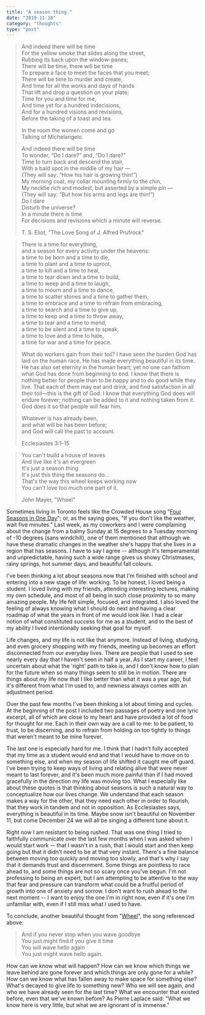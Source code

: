 ```yaml
---
title: "A season thing."
date: "2019-11-18"
category: "thoughts"
type: "post"
---
```


> And indeed there will be time  
> For the yellow smoke that slides along the street,  
> Rubbing its back upon the window-panes;  
> There will be time, there will be time  
> To prepare a face to meet the faces that you meet;  
> There will be time to murder and create,  
> And time for all the works and days of hands  
> That lift and drop a question on your plate;  
> Time for you and time for me,  
> And time yet for a hundred indecisions,  
> And for a hundred visions and revisions,  
> Before the taking of a toast and tea.
>
> In the room the women come and go  
> Talking of Michelangelo.
>
> And indeed there will be time  
> To wonder, “Do I dare?” and, “Do I dare?”  
> Time to turn back and descend the stair,  
> With a bald spot in the middle of my hair —  
> (They will say: “How his hair is growing thin!”)  
> My morning coat, my collar mounting firmly to the chin,  
> My necktie rich and modest, but asserted by a simple pin —  
> (They will say: “But how his arms and legs are thin!”)  
> Do I dare  
> Disturb the universe?  
> In a minute there is time  
> For decisions and revisions which a minute will reverse.
>
> T. S. Eliot, "The Love Song of J. Alfred Prufrock"

> There is a time for everything,  
> and a season for every activity under the heavens:  
> a time to be born and a time to die,  
> a time to plant and a time to uproot,  
> a time to kill and a time to heal,  
> a time to tear down and a time to build,  
> a time to weep and a time to laugh,  
> a time to mourn and a time to dance,  
> a time to scatter stones and a time to gather them,  
> a time to embrace and a time to refrain from embracing,  
> a time to search and a time to give up,  
> a time to keep and a time to throw away,  
> a time to tear and a time to mend,  
> a time to be silent and a time to speak,  
> a time to love and a time to hate,  
> a time for war and a time for peace.
>
> What do workers gain from their toil? I have seen the burden God has laid on the human race. He has made everything beautiful in its time. He has also set eternity in the human heart; yet no one can fathom what God has done from beginning to end. I know that there is nothing better for people than to be happy and to do good while they live. That each of them may eat and drink, and find satisfaction in all their toil—this is the gift of God. I know that everything God does will endure forever; nothing can be added to it and nothing taken from it. God does it so that people will fear him.
>
> Whatever is has already been,  
> and what will be has been before;  
> and God will call the past to account.
>
> Ecclesiastes 3:1-15

> You can't build a house of leaves  
> And live like it's an evergreen  
> It's just a season thing  
> It's just this thing the seasons do...  
> That's the way this wheel keeps working now  
> You can't love too much one part of it.
>
> John Mayer, "Wheel"

Sometimes living in Toronto feels like the Crowded House song "[Four Seasons in One Day](https://www.youtube.com/watch?v=dXiIU6ZcXdQ)"; or, as the saying goes, "If you don't like the weather, wait five minutes." Last week, as my coworkers and I were complaining about the change from a balmy Sunday at 15 degrees to a Tuesday morning of -10 degrees (sans windchill), one of them mentioned that although we have these dramatic changes in the weather she's happy that she lives in a region that has seasons. I have to say I agree -- although it's temperamental and unpredictable, having such a wide range gives us snowy Christmases, rainy springs, hot summer days, and beautiful fall colours.

I've been thinking a lot about seasons now that I'm finished with school and entering into a new stage of life: working. To be honest, I loved being a student. I loved living with my friends, attending interesting lectures, making my own schedule, and most of all being in such close proximity to so many amazing people. My life felt simple, focused, and integrated. I also loved the feeling of always knowing what I should do next and having a clear roadmap of what the years in front of me would look like. I had a clear notion of what constituted success for me as a student, and to the best of my ability I lived intentionally seeking that goal for myself.

Life changes, and my life is not like that anymore. Instead of living, studying, and even grocery shopping with my friends, meeting up becomes an effort disconnected from our everyday lives. There are people that I used to see nearly every day that I haven't seen in half a year. As I start my career, I feel uncertain about what the 'right' path to take is, and I don't know how to plan for the future when so many things seem to still be in motion. There are things about my life now that I like better than what it was a year ago, but it's different from what I'm used to, and newness always comes with an adjustment period.

Over the past few months I've been thinking a lot about timing and cycles. At the beginning of the post I included two passages of poetry and one lyric excerpt, all of which are close to my heart and have provided a lot of food for thought for me. Each in their own way are a call to me: to be patient, to trust, to be discerning, and to refrain from holding on too tightly to things that weren't meant to be mine forever.

The last one is especially hard for me. I think that I hadn't fully accepted that my time as a student would end and that I would have to move on to something else, and when my season of life shifted it caught me off guard. I've been trying to keep ways of living and relating alive that were never meant to last forever, and it's been much more painful than if I had moved gracefully in the direction my life was moving too. What I especially like about these quotes is that thinking about seasons is such a natural way to conceptualize how our lives change. We understand that each season makes a way for the other, that they need each other in order to flourish, that they work in tandem and not in opposition. As Ecclesiastes says, everything is beautiful in its time. Maybe snow isn't beautiful on November 11, but come December 24 we will all be singing a different tune about it.

Right now I am resistant to being rushed. That was one thing I tried to faithfully communicate over the last few months when I was asked when I would start work -- that I wasn't in a rush, that I would start and then keep going but that it didn't need to be at that very instant. There's a fine balance between moving too quickly and moving too slowly, and that's why I say that it demands trust and discernment. Some things are pointless to race ahead to, and some things are not so scary once you've begun. I'm not professing to being an expert, but I am attempting to be attentive to the way that fear and pressure can transform what could be a fruitful period of growth into one of anxiety and sorrow. I don't want to rush ahead to the next moment -- I want to enjoy the one I'm in right now, even if it's one I'm unfamiliar with, even if I still miss what I used to have.

To conclude, another beautiful thought from "[Wheel](https://www.youtube.com/watch?v=uQ3fT1eV6w0)", the song referenced above:

> And if you never stop when you wave goodbye  
> You just might find if you give it time  
> You will wave hello again  
> You just might wave hello again.

How can we know what will happen? How can we know which things we leave behind are gone forever and which things are only gone for a while? How can we know what has fallen away to make space for something else? What's decayed to give life to something new? Who we will see again, and who we have already seen for the last time? What we encounter that existed before, even that we've known before? As Pierre Laplace said: "What we know here is very little, but what we are ignorant of is immense."
